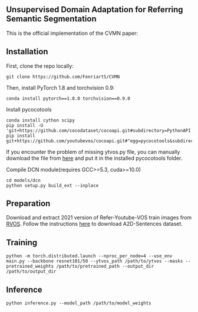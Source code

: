 ## Unsupervised Domain Adaptation for Referring Semantic Segmentation

This is the official implementation of the CVMN paper:


## Installation
First, clone the repo locally:
```
git clone https://github.com/FenriartS/CVMN
```
Then, install PyTorch 1.8 and torchvision 0.9:
```
conda install pytorch==1.8.0 torchvision==0.9.0
```
Install pycocotools
```
conda install cython scipy
pip install -U 'git+https://github.com/cocodataset/cocoapi.git#subdirectory=PythonAPI'
pip install git+https://github.com/youtubevos/cocoapi.git#"egg=pycocotools&subdirectory=PythonAPI"
```
If you encounter the problem of missing ytvos.py file, you can manually download the file from [here](https://github.com/youtubevos/cocoapi/tree/master/PythonAPI/pycocotools) and put it in the installed pycocotools folder.

Compile DCN module(requires GCC>=5.3, cuda>=10.0)
```
cd models/dcn
python setup.py build_ext --inplace
```

## Preparation
Download and extract 2021 version of Refer-Youtube-VOS train images from [RVOS](https://youtube-vos.org/dataset/rvos/). 
Follow the instructions [here](https://kgavrilyuk.github.io/publication/actor_action/) to download A2D-Sentences dataset.


## Training

```
python -m torch.distributed.launch --nproc_per_node=4 --use_env main.py --backbone resnet101/50 --ytvos_path /path/to/ytvos --masks --pretrained_weights /path/to/pretrained_path --output_dir /path/to/output_dir
```

## Inference

```
python inference.py --model_path /path/to/model_weights
```



